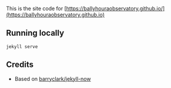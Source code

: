 This is the site code for [https://ballyhouraobservatory.github.io/](https://ballyhouraobservatory.github.io)

## Running locally

`jekyll serve`

## Credits

- Based on [barryclark/jekyll-now](https://github.com/barryclark/jekyll-now)
